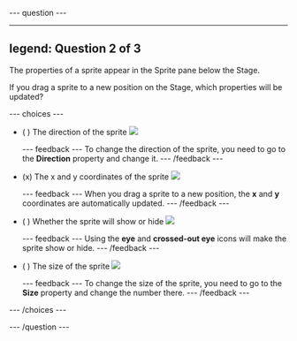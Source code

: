 --- question ---

---
legend: Question 2 of 3
---

The properties of a sprite appear in the Sprite pane below the Stage. 

If you drag a sprite to a new position on the Stage, which properties will be updated?

--- choices ---

- ( ) The direction of the sprite ![](images/direction.png)

  --- feedback ---
To change the direction of the sprite, you need to go to the **Direction** property and change it.
  --- /feedback ---

- (x) The x and y coordinates of the sprite ![](images/coordinates.png)

  --- feedback ---
When you drag a sprite to a new position, the **x** and **y** coordinates are automatically updated.
  --- /feedback ---

- ( ) Whether the sprite will show or hide ![](images/visibility.png)

  --- feedback ---
Using the **eye** and **crossed-out eye** icons will make the sprite show or hide.
  --- /feedback ---

- ( ) The size of the sprite ![](images/size.png)

  --- feedback ---
To change the size of the sprite, you need to go to the **Size** property and change the number there.
  --- /feedback ---

--- /choices ---

--- /question ---
